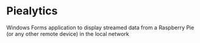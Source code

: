 # Piealytics

Windows Forms application to display streamed data from a Raspberry Pie (or any other remote device) in the local network
